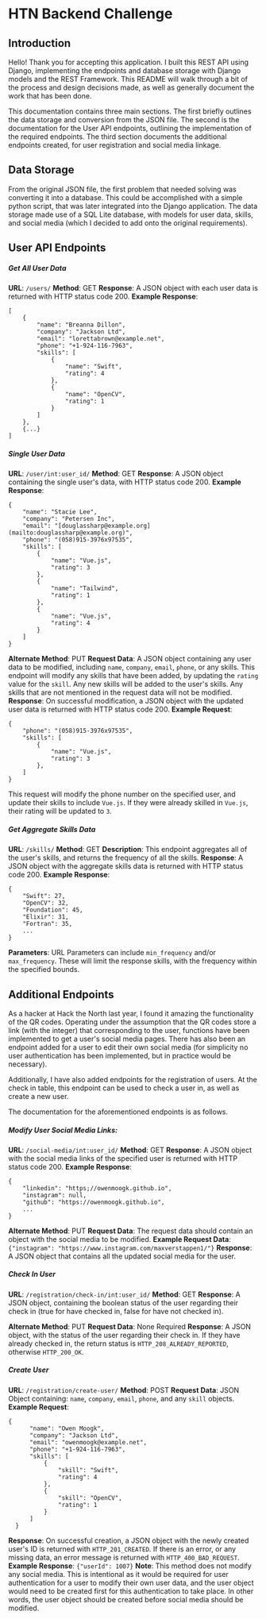# HTN Backend Challenge

## Introduction
Hello! Thank you for accepting this application. I built this REST API using Django, implementing the endpoints and database storage with Django models and the REST Framework. This README will walk through a bit of the process and design decisions made, as well as generally document the work that has been done.

This documentation contains three main sections. The first briefly outlines the data storage and conversion from the JSON file. The second is the documentation for the User API endpoints, outlining the implementation of the required endpoints. The third section documents the additional endpoints created, for user registration and social media linkage.

## Data Storage
From the original JSON file, the first problem that needed solving was converting it into a database. This could be accomplished with a simple python script, that was later integrated into the Django application. The data storage made use of a SQL Lite database, with models for user data, skills, and social media (which I decided to add onto the original requirements). 

## User API Endpoints

##### Get All User Data
**URL**: `/users/`
**Method**: GET
**Response**: A JSON object with each user data is returned with HTTP status code 200.
**Example Response**:
```
[
    {
        "name": "Breanna Dillon",
        "company": "Jackson Ltd",
        "email": "lorettabrown@example.net",
        "phone": "+1-924-116-7963",
        "skills": [
            {
                "name": "Swift",
                "rating": 4
            },
            {
                "name": "OpenCV",
                "rating": 1
            }
        ]
    },
    {...}
]
```


##### Single User Data 
**URL**: `/user/int:user_id/` 
**Method**: GET
**Response**: A JSON object containing the single user's data, with HTTP status code 200.
**Example Response**:
```
{
    "name": "Stacie Lee",
    "company": "Petersen Inc",
    "email": "[douglassharp@example.org](mailto:douglassharp@example.org)",
    "phone": "(058)915-3976x97535",
    "skills": [
        {
            "name": "Vue.js",
            "rating": 3
        },
        {
            "name": "Tailwind",
            "rating": 1
        },
        {
            "name": "Vue.js",
            "rating": 4
        }
    ]
}
```

**Alternate Method**: PUT 
**Request Data**: A JSON object containing any user data to be modified, including `name`, `company`, `email`, `phone`, or any skills. This endpoint will modify any skills that have been added, by updating the `rating` value for the `skill`. Any new skills will be added to the user's skills. Any skills that are not mentioned in the request data will not be modified.
**Response**: On successful modification, a JSON object with the updated user data is returned with HTTP status code 200.
**Example Request**:
```
{
	"phone": "(058)915-3976x97535",
    "skills": [
        {
            "name": "Vue.js",
            "rating": 3
        },
    ]
}
```
This request will modify the phone number on the specified user, and update their skills to include `Vue.js`. If they were already skilled in `Vue.js`, their rating will be updated to `3`.

##### Get Aggregate Skills Data
**URL**: `/skills/` 
**Method**: GET
**Description**: This endpoint aggregates all of the user's skills, and returns the frequency of all the skills.
**Response**: A JSON object with the aggregate skills data is returned with HTTP status code 200.
**Example Response**:
```
{
    "Swift": 27,
    "OpenCV": 32,
    "Foundation": 45,
    "Elixir": 31,
    "Fortran": 35,
    ...
}
```
**Parameters**: URL Parameters can include `min_frequency` and/or `max_frequency`. These will limit the response skills, with the frequency within the specified bounds. 

## Additional Endpoints

As a hacker at Hack the North last year, I found it amazing the functionality of the QR codes. Operating under the assumption that the QR codes store a link (with the integer) that corresponding to the user, functions have been implemented to get a user's social media pages. There has also been an endpoint added for a user to edit their own social media (for simplicity no user authentication has been implemented, but in practice would be necessary).

Additionally, I have also added endpoints for the registration of users. At the check in table, this endpoint can be used to check a user in, as well as create a new user.

The documentation for the aforementioned endpoints is as follows.

##### Modify User Social Media Links: 
**URL**: `/social-media/int:user_id/` 
**Method**: GET
**Response**: A JSON object with the social media links of the specified user is returned with HTTP status code 200.
**Example Response**:
```
{
    "linkedin": "https;//owenmoogk.github.io",
    "instagram": null,
    "github": "https://owenmoogk.github.io",
	...
}
```

**Alternate Method**: PUT
**Request Data**: The request data should contain an object with the social media to be modified.
**Example Request Data**:
```{"instagram": "https://www.instagram.com/maxverstappen1/"}```
**Response**: A JSON object that contains all the updated social media for the user.

##### Check In User
**URL**: `/registration/check-in/int:user_id/`
**Method**: GET
**Response**: A JSON object, containing the boolean status of the user regarding their check in (true for have checked in, false for have not checked in).

**Alternate Method**: PUT
**Request Data**: None Required
**Response**: A JSON object, with the status of the user regarding their check in. If they have already checked in, the return status is `HTTP_208_ALREADY_REPORTED`, otherwise `HTTP_200_OK`.

##### Create User
**URL**: `/registration/create-user/`
**Method**: POST
**Request Data**: JSON Object containing: `name`, `company`, `email`, `phone`, and any `skill` objects. 
**Example Request**:
```
{
      "name": "Owen Moogk",
      "company": "Jackson Ltd",
      "email": "owenmoogk@example.net",
      "phone": "+1-924-116-7963",
      "skills": [
          {
              "skill": "Swift",
              "rating": 4
          },
          {
              "skill": "OpenCV",
              "rating": 1
          }
      ]
  }
```
**Response**: On successful creation, a JSON object with the newly created user's ID is returned with `HTTP_201_CREATED`. If there is an error, or any missing data, an error message is returned with `HTTP_400_BAD_REQUEST`.
**Example Response**: `{"userId": 1007}`
**Note**: This method does not modify any social media. This is intentional as it would be required for user authentication for a user to modify their own user data, and the user object would need to be created first for this authentication to take place. In other words, the user object should be created before social media should be modified.